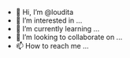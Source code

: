 - 👋 Hi, I’m @loudita
- 👀 I’m interested in ...
- 🌱 I’m currently learning ...
- 💞️ I’m looking to collaborate on ...
- 📫 How to reach me ...

<!---
loudita/loudita is a ✨ special ✨ repository because its `README.md` (this file) appears on your GitHub profile.
You can click the Preview link to take a look at your changes.
--->
